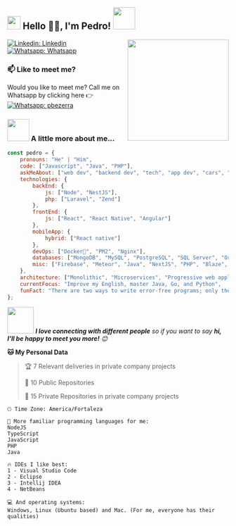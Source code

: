<h2><img src="https://emojis.slackmojis.com/emojis/images/1531849430/4246/blob-sunglasses.gif?1531849430" width="30"/> Hello 🙏🏻, I'm Pedro! <img src="https://media.giphy.com/media/WUlplcMpOCEmTGBtBW/giphy.gif" width="50"> </h2>
<img align='right' src="https://media.giphy.com/media/M9gbBd9nbDrOTu1Mqx/giphy.gif" width="230">


[![Linkedin: Linkedin](https://img.shields.io/badge/-pbezerra-blue?style=flat-square&logo=Linkedin&logoColor=white&link=https://www.linkedin.com/in/pedroinbezerra/)](https://www.linkedin.com/in/pedroinbezerra/)
[![Whatsapp: Whatsapp](https://img.shields.io/badge/-pbezerra-128C7E?style=flat-square&logo=Whatsapp&logoColor=white&link=https://api.whatsapp.com/send?phone=5585986701595)](https://api.whatsapp.com/send?phone=5585986701595)
### 📫 Like to meet me?


Would you like to meet me? Call me on Whatsapp by clicking here 👉
[![Whatsapp: pbezerra](https://img.shields.io/badge/-pbezerra-128C7E?style=flat-square&logo=Whatsapp&logoColor=white&link=https://api.whatsapp.com/send?phone=5585986701595)](https://api.whatsapp.com/send?phone=5585986701595)

### <img src="https://media.giphy.com/media/VgCDAzcKvsR6OM0uWg/giphy.gif" width="50"> A little more about me...  

```javascript
const pedro = {
    pronouns: "He" | "Him",
    code: ["Javascript", "Java", "PHP"],
    askMeAbout: ["web dev", "backend dev", "tech", "app dev", "cars", "games"],
    technologies: {
        backEnd: {
            js: ["Node", "NestJS"],
            php: ["Laravel", "Zend"]
        },
        frontEnd: {
            js: ["React", "React Native", "Angular"]
        },
        mobileApp: {
            hybrid: ["React native"]
        },
        devOps: ["Docker🐳", "PM2", "Nginx"],
        databases: ["MongoDB", "MySQL", "PostgreSQL", "SQL Server", "OracleDB"],
        misc: ["Firebase", "Meteor", "Java", "NextJS", "PHP", "Blaze", "Blade"]
    },
    architecture: ["Monolithic", "Microservices", "Progressive web applications", "Single page applications"],
    currentFocus: "Improve my English, master Java, Go, and Python",
    funFact: "There are two ways to write error-free programs; only the third one works"
};
```

<img src="https://media.giphy.com/media/LnQjpWaON8nhr21vNW/giphy.gif" width="60"> <em><b>I love connecting with different people</b> so if you want to say <b>hi, I'll be happy to meet you more!</b> 😊</em>

**🐱 My Personal Data** 
 > 
> 🏆 7 Relevant deliveries in private company projects
 > 
> 📜 10 Public Repositories
 > 
> 🔑 15 Private Repositories in private company projects
 >
> 
```text
🕑︎ Time Zone: America/Fortaleza

💬 More familiar programming languages for me: 
NodeJS
TypeScript
JavaScript
PHP
Java

🔥 IDEs I like best: 
1 - Visual Studio Code
2 - Eclipse
3 - Intellij IDEA
4 - NetBeans

💻 And operating systems:
Windows, Linux (Ubuntu based) and Mac. (For me, everyone has their qualities)
